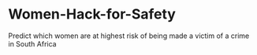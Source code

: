 # Women-Hack-for-Safety

Predict which women are at highest risk of being made a victim of a crime in South Africa
